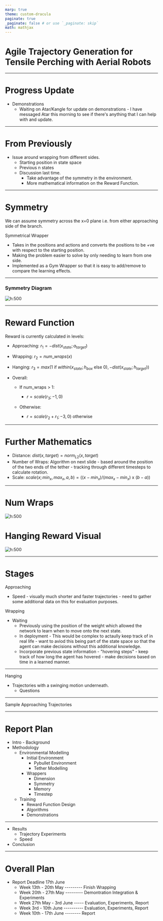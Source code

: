 ```yaml
---
marp: true
theme: custom-dracula
paginate: true
_paginate: false # or use `_paginate: skip`
math: mathjax
---
```


# Agile Trajectory Generation for Tensile Perching with Aerial Robots

---
# Progress Update
- Demonstrations
  - Waiting on Atar/Kangle for update on demonstrations - I have messaged Atar this morning to see if there's anything that I can help with and update.

---
# From Previously
- Issue around wrapping from different sides.
  - Starting position in state space
  - Previous n states
  - Discussion last time.
    - Take advantage of the symmetry in the environment.
    - More mathematical information on the Reward Function.

---
# Symmetry
We can assume symmetry across the x=0 plane i.e. from either approaching side of the branch.

Symmetrical Wrapper
- Takes in the positions and actions and converts the positions to be +ve with respect to the starting position.
- Making the problem easier to solve by only needing to learn from one side.
- Implemented as a Gym Wrapper so that it is easy to add/remove to compare the learning effects.

---
### Symmetry Diagram
![h:500](./symmetricWrapperDesign.jpeg)

<!-- ---
### Symmetric Tragectories -->
---
# Reward Function
Reward is currently calculated in levels: 
- Approaching: $r_1 = - dist(x_{state}; a_{target})$

- Wrapping: $r_2 = num\_wraps(x)$

- Hanging: $r_3 = max(1 \text{ if } within(x_{state}; h_{box} \text{ else } 0), - dist(x_{state}; h_{target})  )$

- Overall:

  - If num_wraps > 1:
    - $r = scale(r_3; -1, 0)$

  - Otherwise:
    - $r = scale(r_2 + r_1; -3, 0)$ otherwise

---
# Further Mathematics
- Distance: $dist(x, target) =  norm_{L2}(x, target)$
- Number of Wraps: Algorithm on next slide - based around the position of the two ends of the tether - tracking through different timesteps to calculate rotation.
- Scale: $scale(x; min_x, max_x, a, b) = ((x - min_x) / (max_x - min_x) \text{ x } (b - a))$

---
# Num Wraps
![h:500](./num_wraps_algorithm.png)

# Hanging Reward Visual
![h:500](./reward_visualisation.png)

---
# Stages

Approaching
- Speed - visually much shorter and faster trajectories - need to gather some additional data on this for evaluation purposes.

Wrapping
- Waiting
  - Previously using the position of the weight which allowed the network to learn when to move onto the next state.
  - In deployment - This would be complex to actaully keep track of in real life - want to aviod this being part of the state space so that the agent can make decisions without this additional knowledge.
  - Incorporate previous state information - "hovering steps" - keep track of how long the agent has hovered - make decisions based on time in a learned manner.

---
Hanging
- Trajectories with a swinging motion underneath.
  - Questions

---
Sample Approaching Trajectories

---
# Report Plan
- Intro - Background
- Methodology
  - Environmental Modelling
    - Initial Environment
      - Pybullet Environment
      - Tether Modelling
    - Wrappers
      - Dimension
      - Symmetry
      - Memory
      - Timestep
  - Training
    - Reward Function Design
    - Algorithms
    - Demonstrations
---
- Results
  - Trajectory Experiments
  - Speed
- Conclusion

---
# Overall Plan
- Report Deadline 17th June
  - Week 13th - 20th May --------- Finish Wrapping
  - Week 20th - 27th May --------- Demontration Integration & Experiments
  - Week 27th May - 3rd June  ----- Evaluation, Experiments, Report
  - Week 3rd - 10th June ---------- Evaluation, Experiments, Report
  - Week 10th - 17th June -------- Report
